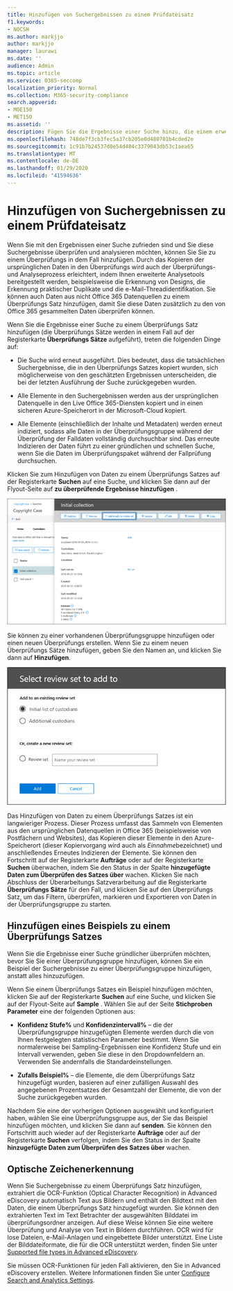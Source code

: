 ```yaml
---
title: Hinzufügen von Suchergebnissen zu einem Prüfdateisatz
f1.keywords:
- NOCSH
ms.author: markjjo
author: markjjo
manager: laurawi
ms.date: ''
audience: Admin
ms.topic: article
ms.service: O365-seccomp
localization_priority: Normal
ms.collection: M365-security-compliance
search.appverid:
- MOE150
- MET150
ms.assetid: ''
description: Fügen Sie die Ergebnisse einer Suche hinzu, die einem erweiterten eDiscovery-Fall zugeordnet ist. Elemente werden von Ihrem ursprünglichen Speicherort kopiert und in einen von Microsoft bereitgestellten Azure-Speicher Speicherort kopiert. Außerdem werden Elemente erneut indiziert, und Advanced eDiscovery führt die optische Zeichenerkennung für Bilddateien durch und lädt den Bild Text zur Überprüfung und Analyse hoch.
ms.openlocfilehash: 748de7f3cb3fec5a37cb205e0d480701b4cded2e
ms.sourcegitcommit: 1c91b7b24537d0e54d484c3379043db53c1aea65
ms.translationtype: MT
ms.contentlocale: de-DE
ms.lasthandoff: 01/29/2020
ms.locfileid: "41594636"
---
```

# <a name="add-search-results-to-a-review-set"></a>Hinzufügen von Suchergebnissen zu einem Prüfdateisatz

Wenn Sie mit den Ergebnissen einer Suche zufrieden sind und Sie diese Suchergebnisse überprüfen und analysieren möchten, können Sie Sie zu einem Überprüfungs in dem Fall hinzufügen. Durch das Kopieren der ursprünglichen Daten in den Überprüfungs wird auch der Überprüfungs-und Analyseprozess erleichtert, indem Ihnen erweiterte Analysetools bereitgestellt werden, beispielsweise die Erkennung von Designs, die Erkennung praktischer Duplikate und die e-Mail-Threadidentifikation. Sie können auch Daten aus nicht Office 365 Datenquellen zu einem Überprüfungs Satz hinzufügen, damit Sie diese Daten zusätzlich zu den von Office 365 gesammelten Daten überprüfen können. 

Wenn Sie die Ergebnisse einer Suche zu einem Überprüfungs Satz hinzufügen (die Überprüfungs Sätze werden in einem Fall auf der Registerkarte **Überprüfungs Sätze** aufgeführt), treten die folgenden Dinge auf:

- Die Suche wird erneut ausgeführt. Dies bedeutet, dass die tatsächlichen Suchergebnisse, die in den Überprüfungs Satzes kopiert wurden, sich möglicherweise von den geschätzten Ergebnissen unterscheiden, die bei der letzten Ausführung der Suche zurückgegeben wurden.

- Alle Elemente in den Suchergebnissen werden aus der ursprünglichen Datenquelle in den Live Office 365-Diensten kopiert und in einen sicheren Azure-Speicherort in der Microsoft-Cloud kopiert.

- Alle Elemente (einschließlich der Inhalte und Metadaten) werden erneut indiziert, sodass alle Daten in der Überprüfungsgruppe während der Überprüfung der Falldaten vollständig durchsuchbar sind. Das erneute Indizieren der Daten führt zu einer gründlichen und schnellen Suche, wenn Sie die Daten im Überprüfungspaket während der Fallprüfung durchsuchen.

Klicken Sie zum Hinzufügen von Daten zu einem Überprüfungs Satzes auf der Registerkarte **Suchen** auf eine Suche, und klicken Sie dann auf der Flyout-Seite auf **zu überprüfende Ergebnisse hinzufügen** .

![Hinzufügen von Daten zu einem Überprüfungs Satzes](media/c1b4fc00-7a15-4587-b9b0-ce594bb02e4d.png)

Sie können zu einer vorhandenen Überprüfungsgruppe hinzufügen oder einen neuen Überprüfungs erstellen.  Wenn Sie zu einem neuen Überprüfungs Sätze hinzufügen, geben Sie den Namen an, und klicken Sie dann auf **Hinzufügen**.

![Auswählen eines Überprüfungs Satzes](media/e8c6ab51-da8d-4c39-9b21-26bfdf453fb9.png)

Das Hinzufügen von Daten zu einem Überprüfungs Satzes ist ein langwieriger Prozess. Dieser Prozess umfasst das Sammeln von Elementen aus den ursprünglichen Datenquellen in Office 365 (beispielsweise von Postfächern und Websites), das Kopieren dieser Elemente in den Azure-Speicherort (dieser Kopiervorgang wird auch als *Einnahme*bezeichnet) und anschließendes Erneutes Indizieren der Elemente. Sie können den Fortschritt auf der Registerkarte **Aufträge** oder auf der Registerkarte **Suchen** überwachen, indem Sie den Status in der Spalte **hinzugefügte Daten zum Überprüfen des Satzes über** wachen. Klicken Sie nach Abschluss der Überarbeitungs Satzverarbeitung auf die Registerkarte **Überprüfungs Sätze** für den Fall, und klicken Sie auf den Überprüfungs Satz, um das Filtern, überprüfen, markieren und Exportieren von Daten in der Überprüfungsgruppe zu starten.

## <a name="add-a-sample-to-a-review-set"></a>Hinzufügen eines Beispiels zu einem Überprüfungs Satzes

Wenn Sie die Ergebnisse einer Suche gründlicher überprüfen möchten, bevor Sie Sie einer Überprüfungsgruppe hinzufügen, können Sie ein Beispiel der Suchergebnisse zu einer Überprüfungsgruppe hinzufügen, anstatt alles hinzuzufügen.

Wenn Sie einem Überprüfungs Satzes ein Beispiel hinzufügen möchten, klicken Sie auf der Registerkarte **Suchen** auf eine Suche, und klicken Sie auf der Flyout-Seite auf **Sample** . Wählen Sie auf der Seite **Stichproben Parameter** eine der folgenden Optionen aus:

- **Konfidenz Stufe%** und **Konfidenzintervall%** – die der Überprüfungsgruppe hinzugefügten Elemente werden durch die von Ihnen festgelegten statistischen Parameter bestimmt. Wenn Sie normalerweise bei Sampling-Ergebnissen eine Konfidenz Stufe und ein Intervall verwenden, geben Sie diese in den Dropdownfeldern an. Verwenden Sie andernfalls die Standardeinstellungen.

- **Zufalls Beispiel%** – die Elemente, die dem Überprüfungs Satz hinzugefügt wurden, basieren auf einer zufälligen Auswahl des angegebenen Prozentsatzes der Gesamtzahl der Elemente, die von der Suche zurückgegeben wurden.

Nachdem Sie eine der vorherigen Optionen ausgewählt und konfiguriert haben, wählen Sie eine Überprüfungsgruppe aus, der Sie das Beispiel hinzufügen möchten, und klicken Sie dann auf **senden**. Sie können den Fortschritt auch wieder auf der Registerkarte **Aufträge** oder auf der Registerkarte **Suchen** verfolgen, indem Sie den Status in der Spalte **hinzugefügte Daten zum Überprüfen des Satzes über** wachen.

## <a name="optical-character-recognition"></a>Optische Zeichenerkennung

Wenn Sie Suchergebnisse zu einem Überprüfungs Satz hinzufügen, extrahiert die OCR-Funktion (Optical Character Recognition) in Advanced eDiscovery automatisch Text aus Bildern und enthält den Bildtext mit den Daten, die einem Überprüfungs Satz hinzugefügt wurden. Sie können den extrahierten Text im Text Betrachter der ausgewählten Bilddatei im überprüfungsordner anzeigen. Auf diese Weise können Sie eine weitere Überprüfung und Analyse von Text in Bildern durchführen. OCR wird für lose Dateien, e-Mail-Anlagen und eingebettete Bilder unterstützt. Eine Liste der Bilddateiformate, die für die OCR unterstützt werden, finden Sie unter [Supported file types in Advanced eDiscovery](supported-filetypes-ediscovery20.md#image).

Sie müssen OCR-Funktionen für jeden Fall aktivieren, den Sie in Advanced eDiscovery erstellen. Weitere Informationen finden Sie unter [Configure Search and Analytics Settings](configure-search-and-analytics-settings-in-advanced-ediscovery.md#optical-character-recognition-ocr).
